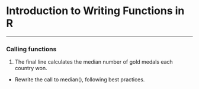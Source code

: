# Introduction to Writing Functions in R
---
### Calling functions
1. The final line calculates the median number of gold medals each country won.
* Rewrite the call to median(), following best practices.
